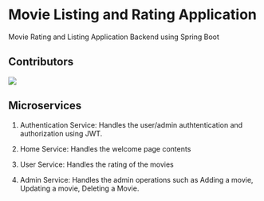 # Movie Listing and Rating Application

Movie Rating and Listing Application Backend using Spring Boot

## Contributors
<a href="https://github.com/thisisakhilmurali/movie-rating-backend/graphs/contributors">
  <img src="https://contrib.rocks/image?repo=thisisakhilmurali/movie-rating-backend" />
</a>


## Microservices
1. Authentication Service: Handles the user/admin authtentication and authorization using JWT.

2. Home Service: Handles the welcome page contents
3. User Service: Handles the rating of the movies
4. Admin Service: Handles the admin operations such as Adding a movie, Updating a movie, Deleting a Movie.

